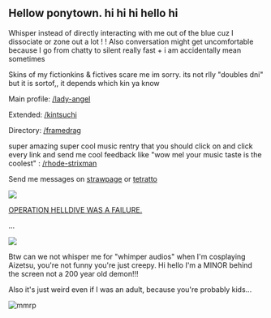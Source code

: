 ## Hellow ponytown. hi hi hi hello hi
Whisper instead of directly interacting with me out of the blue cuz I dissociate or zone out a lot  ! ! Also conversation might get uncomfortable because I go from chatty to silent really fast + i am accidentally mean sometimes

Skins of my fictionkins & fictives scare me im sorry. its not rlly "doubles dni" but it is sortof,, it depends which kin ya know

Main profile: [/lady-angel](https://rentry.co/lady-angel)

Extended: [/kintsuchi](https://rentry.co/kintsuchi)

Directory: [/framedrag](https://rentry.co/framedrag)

super amazing super cool music rentry that you should click on and click every link and send me cool feedback like "wow mel your music taste is the coolest" : [/rhode-strixman](https://rentry.co/rhode-strixman)

Send me messages on [strawpage](https://melonoctoling.straw.page) or [tetratto](https://tetratto.com/@melonoctoling)

![](https://komarev.com/ghpvc/?username=MelonOctoling&color=blueviolet&style=plastic&label=Profile+Hits) 

[OPERATION HELLDIVE WAS A FAILURE.](https://rentry.co/d-freq-crush)

...

![](sumi-nakahara-kiyo-terauchi.gif)

Btw can we not whisper me for "whimper audios" when I'm cosplaying Aizetsu, you're not funny you're just creepy. Hi hello I'm a MINOR behind the screen not a 200 year old demon!!! 

Also it's just weird even if I was an adult, because you're probably kids...

![mmrp](https://hit.yhype.me/github/profile?account_id=148920820)
<!--
**MelonOctoling/MelonOctoling** is a ✨ _special_ ✨ repository because its `README.md` (this file) appears on your GitHub profile.

Here are some ideas to get you started:

- 🔭 I’m currently working on ...
- 🌱 I’m currently learning ...
- 👯 I’m looking to collaborate on ...
- 🤔 I’m looking for help with ...
- 💬 Ask me about ...
- 📫 How to reach me: ...
- 😄 Pronouns: ...
- ⚡ Fun fact: ...
-->
